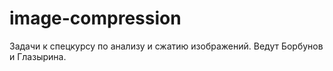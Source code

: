 image-compression
=================

Задачи к спецкурсу по анализу и сжатию изображений. Ведут Борбунов и Глазырина.